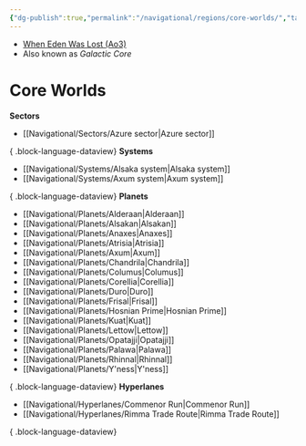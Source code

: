 ```yaml
---
{"dg-publish":true,"permalink":"/navigational/regions/core-worlds/","tags":["region","map","rimma","perlemian","commenor","unfinished"],"noteIcon":"saber1"}
---
```


- [When Eden Was Lost (Ao3)](https://archiveofourown.org/works/19334440/chapters/45992584)
- Also known as *Galactic Core*
# Core Worlds


**Sectors**
- [[Navigational/Sectors/Azure sector\|Azure sector]]

{ .block-language-dataview}
**Systems**
- [[Navigational/Systems/Alsaka system\|Alsaka system]]
- [[Navigational/Systems/Axum system\|Axum system]]

{ .block-language-dataview}
**Planets**
- [[Navigational/Planets/Alderaan\|Alderaan]]
- [[Navigational/Planets/Alsakan\|Alsakan]]
- [[Navigational/Planets/Anaxes\|Anaxes]]
- [[Navigational/Planets/Atrisia\|Atrisia]]
- [[Navigational/Planets/Axum\|Axum]]
- [[Navigational/Planets/Chandrila\|Chandrila]]
- [[Navigational/Planets/Columus\|Columus]]
- [[Navigational/Planets/Corellia\|Corellia]]
- [[Navigational/Planets/Duro\|Duro]]
- [[Navigational/Planets/Frisal\|Frisal]]
- [[Navigational/Planets/Hosnian Prime\|Hosnian Prime]]
- [[Navigational/Planets/Kuat\|Kuat]]
- [[Navigational/Planets/Lettow\|Lettow]]
- [[Navigational/Planets/Opatajji\|Opatajji]]
- [[Navigational/Planets/Palawa\|Palawa]]
- [[Navigational/Planets/Rhinnal\|Rhinnal]]
- [[Navigational/Planets/Y'ness\|Y'ness]]

{ .block-language-dataview}
**Hyperlanes**
- [[Navigational/Hyperlanes/Commenor Run\|Commenor Run]]
- [[Navigational/Hyperlanes/Rimma Trade Route\|Rimma Trade Route]]

{ .block-language-dataview}